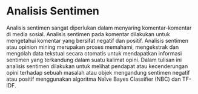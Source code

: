 # Analisis Sentimen

Analisis sentimen sangat diperlukan dalam menyaring komentar-komentar di media sosial. Analisis sentimen pada komentar dilakukan untuk mengetahui komentar yang bersifat negatif dan positif. Analisis sentimen atau opinion mining merupakan proses memahami, mengekstrak dan mengolah data tekstual secara otomatis untuk mendapatkan informasi sentimen yang terkandung dalam suatu kalimat opini. Dalam tulisan ini analisis sentimen dilakukan untuk melihat pendapat atau kecenderungan opini terhadap sebuah masalah atau objek mengandung sentimen negatif atau positif menggunakan algoritma Naïve Bayes Classifier (NBC) dan TF-IDF.
